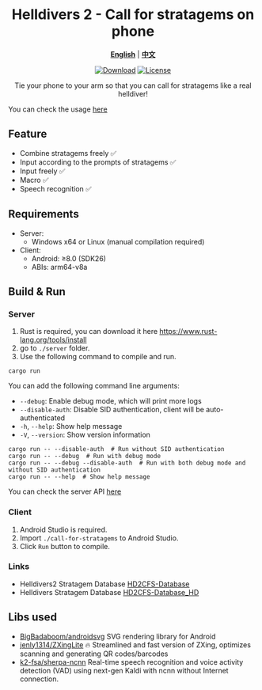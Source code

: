 <div align="center">
  
# Helldivers 2 - Call for stratagems on phone

[**English**](./README.md) | [**中文**](./README_zh_CN.md)

[![Download](https://img.shields.io/github/v/release/WisteFinch/Helldivers2CallForStratagemsOnPhone)](https://github.com/WisteFinch/Helldivers2CallForStratagemsOnPhone/releases/latest)
[![License](https://img.shields.io/github/license/WisteFinch/Helldivers2CallForStratagemsOnPhone)](https://github.com/WisteFinch/Helldivers2CallForStratagemsOnPhone/blob/main/LICENSE)

Tie your phone to your arm so that you can call for stratagems like a real helldiver!

</div>

You can check the usage [here](./usage.md)

## Feature

- Combine stratagems freely ✅
- Input according to the prompts of stratagems ✅
- Input freely ✅
- Macro ✅
- Speech recognition ✅

## Requirements

- Server: 
  - Windows x64 or Linux (manual compilation required)
- Client: 
  - Android: ≥8.0 (SDK26)
  - ABIs: arm64-v8a

## Build & Run

### Server

1. Rust is required, you can download it here <https://www.rust-lang.org/tools/install>
2. go to `./server` folder.
3. Use the following command to compile and run.

``` shell
cargo run
```

You can add the following command line arguments:
- `--debug`: Enable debug mode, which will print more logs
- `--disable-auth`: Disable SID authentication, client will be auto-authenticated
- `-h`, `--help`: Show help message
- `-V`, `--version`: Show version information

``` shell
cargo run -- --disable-auth  # Run without SID authentication
cargo run -- --debug  # Run with debug mode
cargo run -- --debug --disable-auth  # Run with both debug mode and without SID authentication
cargo run -- --help  # Show help message
```

You can check the server API [here](./server_api_6.md)

### Client

1. Android Studio is required.
2. Import `./call-for-stratagems` to Android Studio.
3. Click `Run` button to compile.

### Links

- Helldivers2 Stratagem Database [HD2CFS-Database](https://github.com/WisteFinch/HD2CFS-Database)
- Helldivers Stratagem Database [HD2CFS-Database_HD](https://github.com/WisteFinch/HD2CFS-Database_HD)

## Libs used

- [BigBadaboom/androidsvg](https://github.com/BigBadaboom/androidsvg) SVG rendering library for Android
- [jenly1314/ZXingLite](https://github.com/jenly1314/ZXingLite) 🔥 Streamlined and fast version of ZXing, optimizes scanning and generating QR codes/barcodes
- [k2-fsa/sherpa-ncnn](https://github.com/k2-fsa/sherpa-ncnn) Real-time speech recognition and voice activity detection (VAD) using next-gen Kaldi with ncnn without Internet connection.
